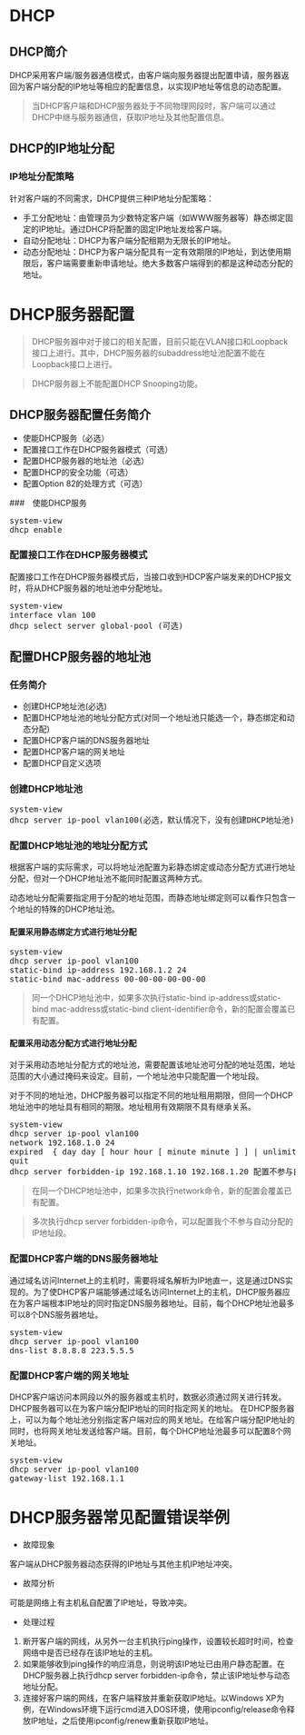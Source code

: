 # DHCP
## DHCP简介
DHCP采用客户端/服务器通信模式，由客户端向服务器提出配置申请，服务器返回为客户端分配的IP地址等相应的配置信息，以实现IP地址等信息的动态配置。

> 当DHCP客户端和DHCP服务器处于不同物理网段时，客户端可以通过DHCP中继与服务器通信，获取IP地址及其他配置信息。

## DHCP的IP地址分配

### IP地址分配策略
针对客户端的不同需求，DHCP提供三种IP地址分配策略：

* 手工分配地址：由管理员为少数特定客户端（如WWW服务器等）静态绑定固定的IP地址。通过DHCP将配置的固定IP地址发给客户端。
* 自动分配地址：DHCP为客户端分配租期为无限长的IP地址。
* 动态分配地址：DHCP为客户端分配具有一定有效期限的IP地址，到达使用期限后，客户端需要重新申请地址。绝大多数客户端得到的都是这种动态分配的地址。

# DHCP服务器配置

> DHCP服务器中对于接口的相关配置，目前只能在VLAN接口和Loopback接口上进行。其中，DHCP服务器的subaddress地址池配置不能在Loopback接口上进行。

> DHCP服务器上不能配置DHCP Snooping功能。

## DHCP服务器配置任务简介

* 使能DHCP服务（必选）
* 配置接口工作在DHCP服务器模式（可选）
* 配置DHCP服务器的地址池（必选）
* 配置DHCP的安全功能（可选）
* 配置Option 82的处理方式（可选）

###　使能DHCP服务
<pre>
system-view
dhcp enable
</pre>

### 配置接口工作在DHCP服务器模式
配置接口工作在DHCP服务器模式后，当接口收到HDCP客户端发来的DHCP报文时，将从DHCP服务器的地址池中分配地址。
<pre>
system-view
interface vlan 100
dhcp select server global-pool (可选)
</pre>


## 配置DHCP服务器的地址池
### 任务简介
* 创建DHCP地址池(必选)
* 配置DHCP地址池的地址分配方式(对同一个地址池只能选一个，静态绑定和动态分配)
* 配置DHCP客户端的DNS服务器地址
* 配置DHCP客户端的网关地址
* 配置DHCP自定义选项

### 创建DHCP地址池
<pre>
system-view
dhcp server ip-pool vlan100(必选，默认情况下，没有创建DHCP地址池)
</pre>
### 配置DHCP地址池的地址分配方式
根据客户端的实际需求，可以将地址池配置为彩静态绑定或动态分配方式进行地址分配，但对一个DHCP地址池不能同时配置这两种方式。

动态地址分配需要指定用于分配的地址范围，而静态地址绑定则可以看作只包含一个地址的特殊的DHCP地址池。

#### 配置采用静态绑定方式进行地址分配
<pre>
system-view
dhcp server ip-pool vlan100
static-bind ip-address 192.168.1.2 24
static-bind mac-address 00-00-00-00-00-00
</pre>

> 同一个DHCP地址池中，如果多次执行static-bind ip-address或static-bind mac-address或static-bind client-identifier命令，新的配置会覆盖已有配置。

#### 配置采用动态分配方式进行地址分配

对于采用动态地址分配方式的地址池，需要配置该地址池可分配的地址范围，地址范围的大小通过掩码来设定。目前，一个地址池中只能配置一个地址段。

对于不同的地址池，DHCP服务器可以指定不同的地址租用期限，但同一个DHCP地址池中的地址具有相同的期限。地址租用有效期限不具有继承关系。

<pre>
system-view
dhcp server ip-pool vlan100
network 192.168.1.0 24
expired  { day day [ hour hour [ minute minute ] ] | unlimited }
quit
dhcp server forbidden-ip 192.168.1.10 192.168.1.20 配置不参与自动分配IP地址。
</pre>

> 在同一个DHCP地址池中，如果多次执行network命令，新的配置会覆盖已有配置。

> 多次执行dhcp server forbidden-ip命令，可以配置我个不参与自动分配的IP地址段。

### 配置DHCP客户端的DNS服务器地址
通过域名访问Internet上的主机时，需要将域名解析为IP地直一，这是通过DNS实现的。为了使DHCP客户端能够通过域名访问Internet上的主机，DHCP服务器应在为客户端根本IP地址的同时指定DNS服务器地址。目前，每个DHCP地址池最多可以8个DNS服务器地址。

<pre>
system-view
dhcp server ip-pool vlan100
dns-list 8.8.8.8 223.5.5.5
</pre>

### 配置DHCP客户端的网关地址
DHCP客户端访问本网段以外的服务器或主机时，数据必须通过网关进行转发。DHCP服务器可以在为客户端分配IP地址的同时指定网关的地址。
在DHCP服务器上，可以为每个地址池分别指定客户端对应的网关地址。在给客户端分配IP地址的同时，也将网关地址发送给客户端。目前，每个DHCP地址池最多可以配置8个网关地址。

<pre>
system-view
dhcp server ip-pool vlan100
gateway-list 192.168.1.1
</pre>

# DHCP服务器常见配置错误举例

* 故障现象

客户端从DHCP服务器动态获得的IP地址与其他主机IP地址冲突。

* 故障分析

可能是网络上有主机私自配置了IP地址，导致冲突。
* 处理过程

1. 断开客户端的网线，从另外一台主机执行ping操作，设置较长超时时间，检查网络中是否已经存在该IP地址的主机。
2. 如果能够收到ping操作的响应消息，则说明该IP地址已由用户静态配置。在DHCP服务器上执行dhcp server forbidden-ip命令，禁止该IP地址参与动态地址分配。
3. 连接好客户端的网线，在客户端释放并重新获取IP地址。以Windows XP为例，在Windows环境下运行cmd进入DOS环境，使用ipconfig/release命令释放IP地址，之后使用ipconfig/renew重新获取IP地址。



